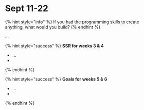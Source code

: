 # Sept 11-22

{% hint style="info" %}
If you had the programming skills to create anything, what would you build?
{% endhint %}

...

{% hint style="success" %}
**SSR for weeks 3 & 4**

* ...
*
{% endhint %}

{% hint style="success" %}
**Goals for weeks 5 & 6**

* ...
*
{% endhint %}
